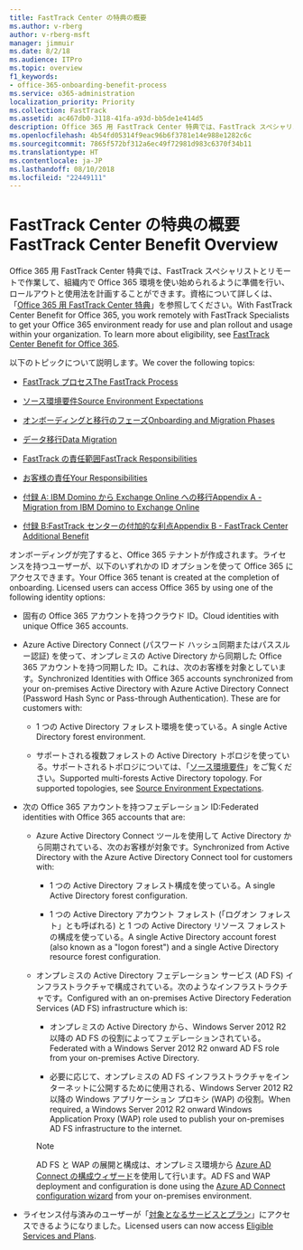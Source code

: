 ```yaml
---
title: FastTrack Center の特典の概要
ms.author: v-rberg
author: v-rberg-msft
manager: jimmuir
ms.date: 8/2/18
ms.audience: ITPro
ms.topic: overview
f1_keywords:
- office-365-onboarding-benefit-process
ms.service: o365-administration
localization_priority: Priority
ms.collection: FastTrack
ms.assetid: ac467db0-3118-41fa-a93d-bb5de1e414d5
description: Office 365 用 FastTrack Center 特典では、FastTrack スペシャリストとリモートで作業して、組織内で Office 365 環境を使い始められるように準備を行い、ロールアウトと使用法を計画することができます。資格について詳しくは、「Office 365 用 FastTrack Center 特典」を参照してください。
ms.openlocfilehash: 4b54fd05314f9eac96b6f3781e14e988e1282c6c
ms.sourcegitcommit: 7865f572bf312a6ec49f72981d983c6370f34b11
ms.translationtype: HT
ms.contentlocale: ja-JP
ms.lasthandoff: 08/10/2018
ms.locfileid: "22449111"
---
```

# <a name="fasttrack-center-benefit-overview"></a><span data-ttu-id="f001a-104">FastTrack Center の特典の概要</span><span class="sxs-lookup"><span data-stu-id="f001a-104">FastTrack Center Benefit Overview</span></span>

<span data-ttu-id="f001a-p102">Office 365 用 FastTrack Center 特典では、FastTrack スペシャリストとリモートで作業して、組織内で Office 365 環境を使い始められるように準備を行い、ロールアウトと使用法を計画することができます。資格について詳しくは、「[Office 365 用 FastTrack Center 特典](fasttrack-benefit-for-office-365.md)」を参照してください。</span><span class="sxs-lookup"><span data-stu-id="f001a-p102">With FastTrack Center Benefit for Office 365, you work remotely with FastTrack Specialists to get your Office 365 environment ready for use and plan rollout and usage within your organization. To learn more about eligibility, see [FastTrack Center Benefit for Office 365](fasttrack-benefit-for-office-365.md).</span></span>
  
<span data-ttu-id="f001a-107">以下のトピックについて説明します。</span><span class="sxs-lookup"><span data-stu-id="f001a-107">We cover the following topics:</span></span>
  
- [<span data-ttu-id="f001a-108">FastTrack プロセス</span><span class="sxs-lookup"><span data-stu-id="f001a-108">The FastTrack Process</span></span>](fasttrack-process.md)
    
- [<span data-ttu-id="f001a-109">ソース環境要件</span><span class="sxs-lookup"><span data-stu-id="f001a-109">Source Environment Expectations</span></span>](source-environment-expectations.md)
    
- [<span data-ttu-id="f001a-110">オンボーディングと移行のフェーズ</span><span class="sxs-lookup"><span data-stu-id="f001a-110">Onboarding and Migration Phases</span></span>](onboarding-and-migration.md)
    
- [<span data-ttu-id="f001a-111">データ移行</span><span class="sxs-lookup"><span data-stu-id="f001a-111">Data Migration</span></span>](data-migration.md)
    
- [<span data-ttu-id="f001a-112">FastTrack の責任範囲</span><span class="sxs-lookup"><span data-stu-id="f001a-112">FastTrack Responsibilities</span></span>](fasttrack-responsibilities.md)
    
- [<span data-ttu-id="f001a-113">お客様の責任</span><span class="sxs-lookup"><span data-stu-id="f001a-113">Your Responsibilities</span></span>](your-responsibilities.md)
    
- [<span data-ttu-id="f001a-114">付録 A: IBM Domino から Exchange Online への移行</span><span class="sxs-lookup"><span data-stu-id="f001a-114">Appendix A - Migration from IBM Domino to Exchange Online</span></span>](from-ibm-domino-to-exchange-online.md)
    
- [<span data-ttu-id="f001a-115">付録 B:FastTrack センターの付加的な利点</span><span class="sxs-lookup"><span data-stu-id="f001a-115">Appendix B - FastTrack Center Additional Benefit</span></span>](fasttrack-additional-benefits.md)
    
<span data-ttu-id="f001a-p103">オンボーディングが完了すると、Office 365 テナントが作成されます。ライセンスを持つユーザーが、以下のいずれかの ID オプションを使って Office 365 にアクセスできます。</span><span class="sxs-lookup"><span data-stu-id="f001a-p103">Your Office 365 tenant is created at the completion of onboarding. Licensed users can access Office 365 by using one of the following identity options:</span></span>
  
- <span data-ttu-id="f001a-118">固有の Office 365 アカウントを持つクラウド ID。</span><span class="sxs-lookup"><span data-stu-id="f001a-118">Cloud identities with unique Office 365 accounts.</span></span>
    
- <span data-ttu-id="f001a-p104">Azure Active Directory Connect (パスワード ハッシュ同期またはパススルー認証) を使って、オンプレミスの Active Directory から同期した Office 365 アカウントを持つ同期した ID。これは、次のお客様を対象としています。</span><span class="sxs-lookup"><span data-stu-id="f001a-p104">Synchronized Identities with Office 365 accounts synchronized from your on-premises Active Directory with Azure Active Directory Connect (Password Hash Sync or Pass-through Authentication). These are for customers with:</span></span>
    
  - <span data-ttu-id="f001a-121">1 つの Active Directory フォレスト環境を使っている。</span><span class="sxs-lookup"><span data-stu-id="f001a-121">A single Active Directory forest environment.</span></span>
    
  - <span data-ttu-id="f001a-p105">サポートされる複数フォレストの Active Directory トポロジを使っている。サポートされるトポロジについては、「[ソース環境要件](source-environment-expectations.md)」をご覧ください。</span><span class="sxs-lookup"><span data-stu-id="f001a-p105">Supported multi-forests Active Directory topology. For supported topologies, see [Source Environment Expectations](source-environment-expectations.md).</span></span>
    
- <span data-ttu-id="f001a-124">次の Office 365 アカウントを持つフェデレーション ID:</span><span class="sxs-lookup"><span data-stu-id="f001a-124">Federated identities with Office 365 accounts that are:</span></span>
    
  - <span data-ttu-id="f001a-125">Azure Active Directory Connect ツールを使用して Active Directory から同期されている、次のお客様が対象です。</span><span class="sxs-lookup"><span data-stu-id="f001a-125">Synchronized from Active Directory with the Azure Active Directory Connect tool for customers with:</span></span>
    
      - <span data-ttu-id="f001a-126">1 つの Active Directory フォレスト構成を使っている。</span><span class="sxs-lookup"><span data-stu-id="f001a-126">A single Active Directory forest configuration.</span></span>
    
      - <span data-ttu-id="f001a-127">1 つの Active Directory アカウント フォレスト (「ログオン フォレスト」とも呼ばれる) と 1 つの Active Directory リソース フォレストの構成を使っている。</span><span class="sxs-lookup"><span data-stu-id="f001a-127">A single Active Directory account forest (also known as a "logon forest") and a single Active Directory resource forest configuration.</span></span>
    
  - <span data-ttu-id="f001a-128">オンプレミスの Active Directory フェデレーション サービス (AD FS) インフラストラクチャで構成されている。次のようなインフラストラクチャです。</span><span class="sxs-lookup"><span data-stu-id="f001a-128">Configured with an on-premises Active Directory Federation Services (AD FS) infrastructure which is:</span></span>
    
      - <span data-ttu-id="f001a-129">オンプレミスの Active Directory から、Windows Server 2012 R2 以降の AD FS の役割によってフェデレーションされている。</span><span class="sxs-lookup"><span data-stu-id="f001a-129">Federated with a Windows Server 2012 R2 onward AD FS role from your on-premises Active Directory.</span></span>
    
      - <span data-ttu-id="f001a-130">必要に応じて、オンプレミスの AD FS インフラストラクチャをインターネットに公開するために使用される、Windows Server 2012 R2 以降の Windows アプリケーション プロキシ (WAP) の役割。</span><span class="sxs-lookup"><span data-stu-id="f001a-130">When required, a Windows Server 2012 R2 onward Windows Application Proxy (WAP) role used to publish your on-premises AD FS infrastructure to the internet.</span></span>
    
    > [!NOTE]
    > <span data-ttu-id="f001a-131">AD FS と WAP の展開と構成は、オンプレミス環境から [Azure AD Connect の構成ウィザード](https://go.microsoft.com/fwlink/?linkid=844794)を使用して行います。</span><span class="sxs-lookup"><span data-stu-id="f001a-131">AD FS and WAP deployment and configuration is done using the [Azure AD Connect configuration wizard](https://go.microsoft.com/fwlink/?linkid=844794) from your on-premises environment.</span></span> 
  
- <span data-ttu-id="f001a-132">ライセンス付与済みのユーザーが「[対象となるサービスとプラン](eligible-services-and-plans.md)」にアクセスできるようになりました。</span><span class="sxs-lookup"><span data-stu-id="f001a-132">Licensed users can now access [Eligible Services and Plans](eligible-services-and-plans.md).</span></span>
    

 
